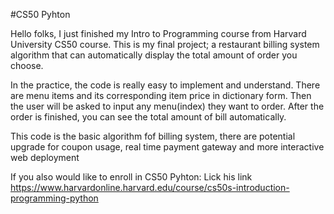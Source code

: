 #CS50 Pyhton

Hello folks, I just finished my Intro to Programming course from Harvard University CS50 course. This is my final project; a restaurant billing system algorithm that can automatically display the total amount of order you choose. 

In the practice, the code is  really easy to implement and understand.
There are menu items and its corresponding item price in dictionary form. Then the user will be asked to input any menu(index) they want to order. After the order is finished, you can see the total amount of bill automatically.

This code is the basic algorithm fof billing system, there are potential upgrade for coupon usage, real time payment gateway and more interactive web deployment

If you also would like to enroll in CS50 Pyhton: Lick his link https://www.harvardonline.harvard.edu/course/cs50s-introduction-programming-python
